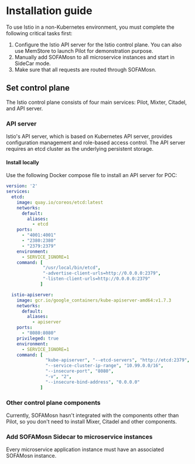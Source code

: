 # Installation guide
To use Istio in a non-Kubernetes environment, you must complete the following critical tasks first:

1. Configure the Istio API server for the Istio control plane. You can also use MemStore to launch Pilot for demonstration purpose.
2. Manually add SOFAMosn to all microservice instances and start in SideCar mode.
3. Make sure that all requests are routed through SOFAMosn.

## Set control plane

The Istio control plane consists of four main services: Pilot, Mixter, Citadel, and API server.

### API server

Istio's API server, which is based on Kubernetes API server, provides configuration management and role-based access control. The API server requires an etcd cluster as the underlying persistent storage.

#### Install locally

Use the following Docker compose file to install an API server for POC:

```YAML
version: '2'
services:
  etcd:
    image: quay.io/coreos/etcd:latest
    networks:
      default:
        aliases:
          - etcd
    ports:
      - "4001:4001"
      - "2380:2380"
      - "2379:2379"
    environment:
      - SERVICE_IGNORE=1
    command: [
              "/usr/local/bin/etcd",
              "-advertise-client-urls=http://0.0.0.0:2379",
              "-listen-client-urls=http://0.0.0.0:2379"
             ]

  istio-apiserver:
    image: gcr.io/google_containers/kube-apiserver-amd64:v1.7.3
    networks:
      default:
        aliases:
          - apiserver
    ports:
      - "8080:8080"
    privileged: true
    environment:
      - SERVICE_IGNORE=1
    command: [
               "kube-apiserver", "--etcd-servers", "http://etcd:2379",
               "--service-cluster-ip-range", "10.99.0.0/16",
               "--insecure-port", "8080",
               "-v", "2",
               "--insecure-bind-address", "0.0.0.0"
             ]
```

### Other control plane components

Currently, SOFAMosn hasn't integrated with the components other than Pilot, so you don't need to install Mixer, Citadel and other components.

### Add SOFAMosn Sidecar to microservice instances

Every microservice application instance must have an associated SOFAMosn instance.
